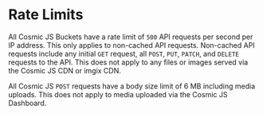 # Rate Limits
All Cosmic JS Buckets have a rate limit of `500` API requests per second per IP address. This only applies to non-cached API requests. Non-cached API requests include any initial `GET` request, all `POST`, `PUT`, `PATCH`, and `DELETE` requests to the API. This does not apply to any files or images served via the Cosmic JS CDN or imgix CDN. 

All Cosmic JS `POST` requests have a body size limit of 6 MB including media uploads. This does not apply to media uploaded via the Cosmic JS Dashboard. 